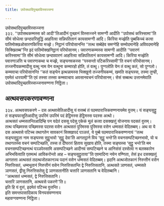 ```yaml
---
title: उपोसथादिपुच्छाविस्सज्जना

---
```

उपोसथादिपुच्छाविस्सज्जना  
३३२. ‘‘उपोसथकम्मस्स को आदी’’तिआदीनं पुच्छानं विस्सज्जने सामग्गी आदीति ‘‘उपोसथं करिस्सामा’’ति सीमं सोधेत्वा छन्दपारिसुद्धिं आहरित्वा सन्निपतितानं कायसामग्गी आदि। किरिया मज्झेति पुब्बकिच्चं कत्वा पातिमोक्खओसारणकिरिया मज्झे। निट्ठानं परियोसानन्ति ‘‘तत्थ सब्बेहेव समग्गेहि सम्मोदमानेहि अविवदमानेहि सिक्खितब्ब’’न्ति इदं पातिमोक्खनिट्ठानं परियोसानम्। पवारणाकम्मस्स सामग्गी आदीति ‘‘पवारणं करिस्सामा’’ति सीमं सोधेत्वा छन्दपवारणं आहरित्वा सन्निपतितानं कायसामग्गी आदि। किरिया मज्झेति पवारणाञत्ति च पवारणाकथा च मज्झे, सङ्घनवकस्स ‘‘पस्सन्तो पटिकरिस्सामी’’ति वचनं परियोसानम्। तज्जनीयकम्मादीसु वत्थु नाम येन वत्थुना कम्मारहो होति, तं वत्थु। पुग्गलोति येन तं वत्थु कतं, सो पुग्गलो। कम्मवाचा परियोसानन्ति ‘‘कतं सङ्घेन इत्थन्नामस्स भिक्खुनो तज्जनीयकम्मं, खमति सङ्घस्स, तस्मा तुण्ही, एवमेतं धारयामी’’ति एवं तस्सा तस्सा कम्मवाचाय अवसानवचनं परियोसानम्। सेसं सब्बत्थ उत्तानमेवाति  
उपोसथादिपुच्छाविस्सज्जनावण्णना निट्ठिता।  


## अत्थवसपकरणावण्णना

३३४. अत्थवसपकरणे – दस अत्थवसेतिआदीसु यं वत्तब्बं तं पठमपाराजिकवण्णनायमेव वुत्तम्। यं सङ्घसुट्ठु तं सङ्घफासूतिआदीसु उपरिमं उपरिमं पदं हेट्ठिमस्स हेट्ठिमस्स पदस्स अत्थो।  
अत्थसतं धम्मसतन्तिआदिम्हि पन यदेतं दससु पदेसु एकेकं मूलं कत्वा दसक्खत्तुं योजनाय पदसतं वुत्तम्। तत्थ पच्छिमस्स पच्छिमस्स पदस्स वसेन अत्थसतं पुरिमस्स पुरिमस्स वसेन धम्मसतं वेदितब्बम्। अथ वा ये दस अत्थवसे पटिच्च तथागतेन सावकानं सिक्खापदं पञ्ञत्तं, ये पुब्बे पठमपाराजिकवण्णनायं ‘‘तत्थ सङ्घसुट्ठुता नाम सङ्घस्स सुट्ठुभावो ‘सुट्ठु देवा’ति आगतट्ठाने विय ‘सुट्ठु भन्ते’ति वचनसम्पटिच्छनभावो, यो च तथागतस्स वचनं सम्पटिच्छति, तस्स तं दीघरत्तं हिताय सुखाय होति, तस्मा सङ्घस्स ‘सुट्ठु भन्ते’ति मम वचनसम्पटिच्छनत्थं पञ्ञपेस्सामि असम्पटिच्छने आदीनवं सम्पटिच्छने च आनिसंसं दस्सेत्वा न बलक्कारेन अभिभवित्वाति एतमत्थं आविकरोन्तो आह – सङ्घसुट्ठुताया’’ति एवमादिना नयेन वण्णिता, तेसं इध दसक्खत्तुं आगतत्ता अत्थसतं तदत्थजोतकानञ्च पदानं वसेन धम्मसतं वेदितब्बम्। इदानि अत्थजोतकानं निरुत्तीनं वसेन निरुत्तिसतं, धम्मभूतानं निरुत्तीनं वसेन निरुत्तिसतन्ति द्वे निरुत्तिसतानि, अत्थसते ञाणसतं, धम्मसते ञाणसतं, द्वीसु निरुत्तिसतेसु द्वे ञाणसतानीति चत्तारि ञाणसतानि च वेदितब्बानि।  
‘‘अत्थसतं धम्मसतं, द्वे निरुत्तिसतानि।  
चत्तारि ञाणसतानि, अत्थवसे पकरणे’’ति॥  
इति हि यं वुत्तं, इदमेतं पटिच्च वुत्तन्ति।  
इति समन्तपासादिकाय विनयसंवण्णनाय  
महावग्गवण्णना निट्ठिता।  